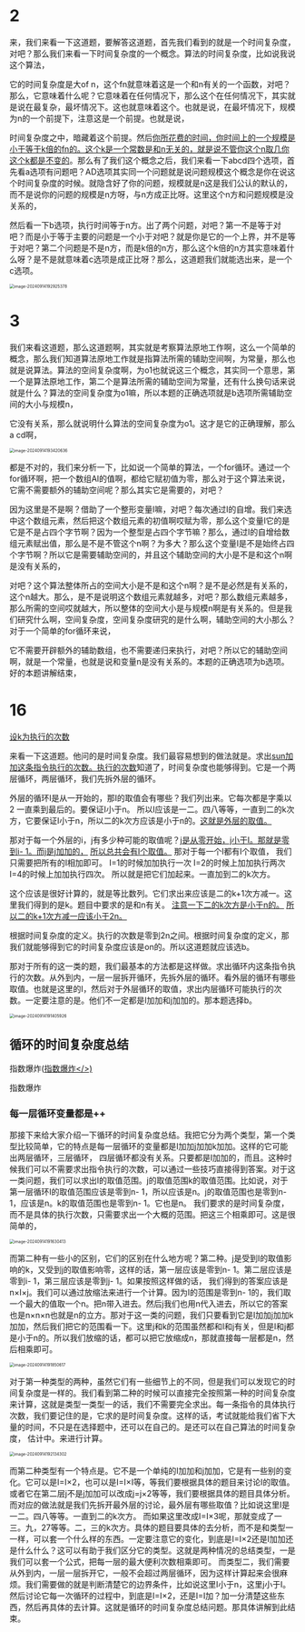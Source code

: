 # 2

来，我们来看一下这道题，要解答这道题，首先我们看到的就是一个时间复杂度，对吧？那么我们来看一下时间复杂度的一个概念。算法的时间复杂度，比如说我说这个算法，

它的时间复杂度是大of n，这个fn就意味着这是一个和n有关的一个函数，对吧？那么，它意味着什么呢？它意味着在任何情况下，那么这个在任何情况下，其实就是说在最复杂，最坏情况下。这也就意味着这个。也就是说，在最坏情况下，规模为n的一个前提下，注意这是一个前提。也就是说，

时间复杂度之中，暗藏着这个前提。然后<u>你所花费的时间，你时间上的一个规模是小于等于k倍的fn的。这个k是一个常数是和n无关的，就是说不管你这个n取几你这个k都是不变的</u>。那么有了我们这个概念之后，我们来看一下abcd四个选项，首先看a选项有问题吧？AD选项其实同一个问题就是说问题规模这个概念是你在说这个时间复杂度的时候。就隐含好了你的问题，规模就是n这是我们公认的默认的，而不是说你的问题的规模是n方呀，与n方成正比呀。这里这个n方和问题规模是没关系的，

然后看一下b选项，执行时间等于n方。出了两个问题，对吧？第一不是等于对吧？而是小于等于主要的问题是一个小于对吧？就是你是它的一个上界，并不是等于对吧？第二个问题是不是n方，而是k倍的n方，那么这个k倍的n方其实意味着什么呀？是不是就意味着c选项是成正比呀？那么，这道题我们就能选出来，是一个c选项。

<img src="/Users/yuebinghui/Documents/program/github/note/images/image-20240914192925378.png" alt="image-20240914192925378" style="zoom:50%;" />

# 3

我们来看这道题，那么这道题啊，其实就是考察算法原地工作啊，这么一个简单的概念，那么我们知道算法原地工作就是指算法所需的辅助空间啊，为常量，那么也就是说算法。算法的空间复杂度啊，为o1也就说这三个概念，其实同一个意思，第一个是算法原地工作，第二个是算法所需的辅助空间为常量，还有什么换句话来说就是什么？算法的空间复杂度为o1嘛，所以本题的正确选项就是b选项所需辅助空间的大小与规模n，

它没有关系，那么就说明什么算法的空间复杂度为o1。这才是它的正确理解，那么a cd啊，

<img src="/Users/yuebinghui/Documents/program/github/note/images/image-20240914193420636.png" alt="image-20240914193420636" style="zoom:50%;" />

都是不对的，我们来分析一下，比如说一个简单的算法，一个for循环。通过一个for循环啊，把一个数组AI的值啊，都给它赋初值为零，那么对于这个算法来说，它需不需要额外的辅助空间呢？那么其实它是需要的，对吧？

因为这里是不是啊？借助了一个整形变量I嘛，对吧？每次通过I的自增。我们来选中这个数组元素，然后把这个数组元素的初值啊哎赋为零，那么这个变量I它的是它是不是占四个字节啊？因为一个整型是占四个字节嘛？那么，通过I的自增给数组元素赋出值，那么是不是不管这个n啊？为多大？那么这个变量I是不是始终占四个字节啊？所以它是需要辅助空间的，并且这个辅助空间的大小是不是和这个n啊是没有关系的，

对吧？这个算法整体所占的空间大小是不是和这个n啊？是不是必然是有关系的，这个n越大。那么，是不是说明这个数组元素就越多，对吧？那么数组元素越多，那么所需的空间哎就越大，所以整体的空间大小是与规模n啊是有关系的。但是我们研究什么啊，空间复杂度，空间复杂度研究的是什么啊，辅助空间的大小那么？对于一个简单的for循环来说，

它不需要开辟额外的辅助数组，也不需要递归来执行，对吧？所以它的辅助空间啊，就是一个常量，也就是说和变量n是没有关系的。本题的正确选项为b选项。好的本题讲解结束，

# 16

<u>设k为执行的次数</u>

来看一下这道题。他问的是时间复杂度。我们最容易想到的做法就是。求出<u>sun加加这条指令执行的次数。执行的次数</u>知道了，时间复杂度也能够得到。它是一个两层循环，两层循环，我们先拆外层的循环。

外层的循环I是从一开始的，那I的取值会有哪些？我们列出来。它每次都是字乘以2 一直乘到最后的。要保证I小于n。
所以I应该是一二。四八等等，一直到二的k次方，它要保证I小于n，所以二的k次方应该是小于n的。<u>这就是外层的取值。</u>

那对于每一个外层的i，j有多少种可能的取值呢？<u>j是从零开始，j小于I。那就是零到i- 1。而j是j加加的，</u>
<u>所以总共会有I个取值。</u>
那对于每一个I都有I个取值，
我们只需要把所有的I相加即可。
I=1的时候加加执行一次
I=2的时候上加加执行两次
I=4的时候上加加执行四次。
所以就是把它们加起来。一直加到二的k次方。

这个应该是很好计算的，就是等比数列。它们求出来应该是二的k+1次方减一。这里我们得到的是k。题目中要求的是和n有关。
<u>注意一下二的k次方是小于n的。</u>
<u>所以二的k+1次方减一应该小于2n。</u>

根据时间复杂度的定义。执行的次数是零到2n之间。根据时间复杂度的定义，那我们就能够得到它的时间复杂度应该是on的。所以这道题就应该选b。

那对于所有的这一类的题，我们最基本的方法都是这样做。求出循环内这条指令执行的次数。从外到内，一层一层拆开循环，先拆外层的循环。看外层的循环有哪些取值。也就是这里的I，然后对于外层循环的取值，求出内层循环可能执行的次数。一定要注意的是。他们不一定都是I加加和j加加的。那本题选择b。

<img src="/Users/yuebinghui/Documents/program/github/note/images/image-20240914191405926.png" alt="image-20240914191405926" style="zoom:50%;" />

## 循环的时间复杂度总结

指数爆炸(<a href="/Users/yuebinghui/Documents/program/github/note/笔记/数学/周洋鑫/06.1零基础核心考点精讲5-2.md#指数爆炸">指数爆炸</>)

<a id="指数爆炸">指数爆炸</a>

### 每一层循环变量都是++

那接下来给大家介绍一下循环的时间复杂度总结。我把它分为两个类型，第一个类型比较简单，它的特点是每一层循环的变量都是I加加j加加k加加。这样的它可能出两层循环，三层循环，
四层循环都没有关系。只要都是I加加的，而且。这种时候我们可以不需要求出指令执行的次数，可以通过一些技巧直接得到答案。对于这一类问题，我们可以求出I的取值范围。j的取值范围k的取值范围。比如说，对于第一层循环I的取值范围应该是零到n- 1，所以应该是n。j的取值范围也是零到n- 1，应该是n。k的取值范围也是零到n- 1。它也是n。
我们要求的是时间复杂度，而不是具体的执行次数，只需要求出一个大概的范围。把这三个相乘即可。这是很简单的，

<img src="/Users/yuebinghui/Documents/program/github/note/images/image-20240914191630413.png" alt="image-20240914191630413" style="zoom:50%;" />

而第二种有一些小的区别，它们的区别在什么地方呢？第二种。j是受到I的取值影响的k，又受到j的取值影响零，这样的话，第一层应该是零到n- 1。第二层应该是零到i- 1，第三层应该是零到j- 1。如果按照这样做的话，
我们得到的答案应该是n×I×j。我们可以通过放缩法来进行一个计算。因为I的范围是零到n- 1的，我们取一个最大的值取一个n。把n带入进去。然后j我们也用n代入进去，所以它的答案也是n×n×n也就是n的立方。那对于这一类的问题，我们只要看到它是I加加j加加k加加，然后我们把它的范围看一下。这里j和k的范围虽然都和I和j有关，但是I和j都是小于n的。所以我们放缩的话，都可以把它放缩成n，那就直接每一层都是n，然后相乘即可。

<img src="/Users/yuebinghui/Documents/program/github/note/images/image-20240914191850617.png" alt="image-20240914191850617" style="zoom:50%;" />

对于第一种类型的两种，虽然它们有一些细节上的不同，但是我们可以发现它的时间复杂度是一样的。我们看到第二种的时候可以直接完全按照第一种的时间复杂度来计算，这就是类型一类型一的话，我们不需要完全求出。每一条指令的具体执行次数，我们要记住的是，它求的是时间复杂度。这样的话，考试就能给我们省下大量的时间，不只是在选择题中，还可以在自己的。是还可以在自己算法的时间复杂度，
估计中。来进行计算。

<img src="/Users/yuebinghui/Documents/program/github/note/images/image-20240914192134302.png" alt="image-20240914192134302" style="zoom:50%;" />

而第二种类型有一个特点是。它不是一个单纯的I加加和j加加，它是有一些别的变化。它可以是I=I×2，也可以是I=I×I等，等我们要根据具体的题目来讨论I的取值。或者它在第二层j不是j加加可以改成j=j×2等等，我们要根据具体的题目具体分析。而对应的做法就是我们先拆开最外层的讨论，最外层有哪些取值？比如说这里I是一二。四八等等。一直到二的k次方。
而如果这里改成I=I×3呢，那就变成了一三。九，27等等。二，三的k次方。具体的题目要具体的去分析，而不是和类型一一样，可以套一个什么样的东西。一定要注意它的变化，到底是I=I×2还是I加加还是什么什么？这可以有助于我们区分它的类型。这就是两种情况的总结类型，一是我们可以套一个公式，把每一层的最大便利次数相乘即可。
而类型二，我们需要从外到内，一层一层拆开它，一般不会超过两层循环，因为这样计算起来会很麻烦。我们需要做的就是判断清楚它的边界条件，比如说这里I小于n，这里j小于I。然后讨论它每一次循环的过程中，到底是I=I×2，还是I=I加？加一分清楚这些东西，然后再具体的去计算。这就是循环的时间复杂度总结问题。那具体讲解到此结束。